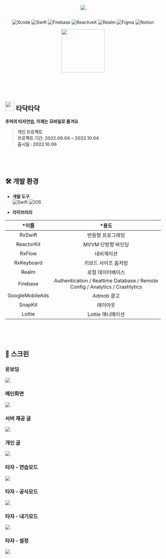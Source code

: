 <div align="center">
  
  <img src="https://user-images.githubusercontent.com/87062014/193775489-76bda250-f0d2-49ab-892f-0dd5b66490a2.png">
  <br><br>
  
  
  <!-- Badge -->
  ![Xcode](https://img.shields.io/badge/Xcode-147EFB?style=flat-square&logo=Xcode&logoColor=white)
  ![Swift](https://img.shields.io/badge/Swift-F05138?style=flat-square&logo=Swift&logoColor=white)
  ![Firebase](https://img.shields.io/badge/Firebase-FFCA28?style=flat-square&logo=Firebase&logoColor=black)
  ![ReactiveX](https://img.shields.io/badge/ReactiveX-B7178C?style=flat-square&logo=ReactiveX&logoColor=white)
  ![Realm](https://img.shields.io/badge/Realm-39477F?style=flat-square&logo=Realm&logoColor=white)
  ![Figma](https://img.shields.io/badge/Figma-F24E1E?style=flat-square&logo=Figma&logoColor=white)
  ![Notion](https://img.shields.io/badge/Notion-181717?style=flat-square&logo=Notion&logoColor=white)
  
  [<img width=140px src=https://user-images.githubusercontent.com/87062014/193755784-22613007-71a8-4270-b7be-ad5280bf8cbd.png>](https://apps.apple.com/us/app/id)
  
</div>


<br><br><br>


## <img width=30px src=https://user-images.githubusercontent.com/87062014/193754971-880f3386-c624-42da-98e2-980869e3af8d.png>  타닥타닥

**추억의 타자연습, 이제는 모바일로 즐겨요**
> **개인 프로젝트**  
> **프로젝트 기간: 2022.09.04 ~ 2022.10.04**  
> **출시일 : 2022.10.06**


<br><br><br>

## 🛠 개발 환경

* **개발 도구**  
  ![Swift](https://img.shields.io/badge/Xcode-14.0-blue.svg) ![iOS](https://img.shields.io/badge/Swift-5.7-orange.svg)


* **라이브러리**

|*이름|*용도|
|:------:|:---:|
|RxSwift|반응형 프로그래밍|
|ReactorKit|MVVM 단방향 바인딩|
|RxFlow|네비게이션|
|RxKeyboard|키보드 사이즈 옵저빙|
|Realm|로컬 데이터베이스|
|Firebase|Authentication / Realtime Database / Remote Config / Analytics / Crashlytics|
|GoogleMobileAds|Admob 광고|
|SnapKit|레이아웃|
|Lottie|Lottie 애니메이션|


  
<br><br><br>

 ## 📱 스크린

 ### 온보딩

 <img src="https://user-images.githubusercontent.com/87062014/193872081-9adb87d9-5de3-4ab5-a75c-5994a00de7c2.png">
 
 ### 메인화면

 <img src="https://user-images.githubusercontent.com/87062014/193872062-fa97e97f-3922-4bc2-9ef6-37b85786cc47.png">
 
 ### 서버 제공 글

 <img src="https://user-images.githubusercontent.com/87062014/193872071-7997a08b-45fc-4e65-b2cf-784fc1bb58a8.png">
 
 ### 개인 글

 <img src="https://user-images.githubusercontent.com/87062014/193872050-541acadd-f6df-4635-ad20-599b6f0fced6.png">
 
 ### 타자 - 연습모드

 <img src="https://user-images.githubusercontent.com/87062014/193872090-8b4e574d-ca5c-4769-83ca-f6b86f25a5bd.png">
 
 ### 타자 - 공식모드

 <img src="https://user-images.githubusercontent.com/87062014/193872084-6752fc08-6965-426a-a7ad-c888d89202d3.png">
 
  ### 타자 - 내기모드

 <img src="https://user-images.githubusercontent.com/87062014/193872087-2012735f-79c6-4f0a-971b-687685dfe538.png">
 
  ### 타자 - 설정

 <img src="https://user-images.githubusercontent.com/87062014/193872078-378887d9-3ba4-42a5-8c86-4482fbdd2da3.png">


<br><br><br>
